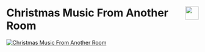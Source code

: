 # <img style="float: right"  width="35" src="https://github.com/joanafonsogomes/AmbienceSongs/blob/main/Images/xmas.png"> Christmas Music From Another Room

[![Christmas Music From Another Room](https://img.youtube.com/vi/NiW7CBz2Qfs/0.jpg)](https://youtu.be/NiW7CBz2Qfs)
